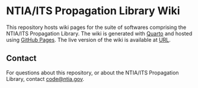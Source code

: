 # NTIA/ITS Propagation Library Wiki

This repository hosts wiki pages for the suite of softwares comprising the
NTIA/ITS Propagation Library. The wiki is generated with [Quarto](https://quarto.org/)
and hosted using [GitHub Pages](https://pages.github.com/). The live version of the
wiki is available at [URL]().

## Contact

For questions about this repository, or about the NTIA/ITS Propagation Library,
contact <code@ntia.gov>.

